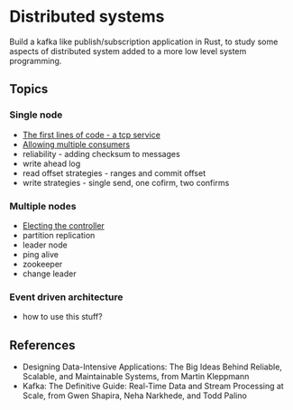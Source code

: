 # Distributed systems

Build a kafka like publish/subscription application in Rust, to study some aspects of distributed system added to a more low level system programming.

## Topics

### Single node

 - [The first lines of code - a tcp service](initial_tcp_server.md)
 - [Allowing multiple consumers](multiple_consumers.md)
 - reliability - adding checksum to messages
 - write ahead log
 - read offset strategies - ranges and commit offset
 - write strategies - single send, one cofirm, two confirms

### Multiple nodes

 - [Electing the controller](electing_controller.md)
 - partition replication
 - leader node
 - ping alive
 - zookeeper
 - change leader

### Event driven architecture

 - how to use this stuff?


## References

  - Designing Data-Intensive Applications: The Big Ideas Behind Reliable, Scalable, and Maintainable Systems, from Martin Kleppmann
  - Kafka: The Definitive Guide: Real-Time Data and Stream Processing at Scale, from Gwen Shapira, Neha Narkhede, and Todd Palino



